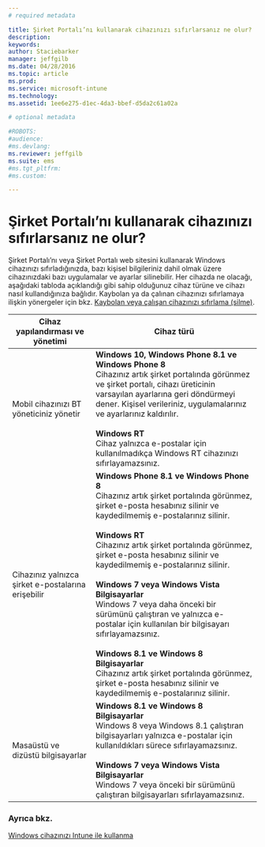 ```yaml
---
# required metadata

title: Şirket Portalı’nı kullanarak cihazınızı sıfırlarsanız ne olur? | Microsoft Intune
description:
keywords:
author: Staciebarker
manager: jeffgilb
ms.date: 04/28/2016
ms.topic: article
ms.prod:
ms.service: microsoft-intune
ms.technology:
ms.assetid: 1ee6e275-d1ec-4da3-bbef-d5da2c61a02a

# optional metadata

#ROBOTS:
#audience:
#ms.devlang:
ms.reviewer: jeffgilb
ms.suite: ems
#ms.tgt_pltfrm:
#ms.custom:

---
```



# Şirket Portalı’nı kullanarak cihazınızı sıfırlarsanız ne olur?

Şirket Portalı’nı veya Şirket Portalı web sitesini kullanarak Windows cihazınızı sıfırladığınızda, bazı kişisel bilgileriniz dahil olmak üzere cihazınızdaki bazı uygulamalar ve ayarlar silinebilir. Her cihazda ne olacağı, aşağıdaki tabloda açıklandığı gibi sahip olduğunuz cihaz türüne ve cihazı nasıl kullandığınıza bağlıdır. Kaybolan ya da çalınan cihazınızı sıfırlamaya ilişkin yönergeler için bkz. [Kaybolan veya çalışan cihazınızı sıfırlama (silme)](reset-erase-your-lost-or-stolen-device-windows.md).

|Cihaz yapılandırması ve yönetimi|Cihaz türü|
|---------------------------------------|---------------|
|Mobil cihazınızı BT yöneticiniz yönetir|**Windows 10, Windows Phone 8.1 ve Windows Phone 8**</br>Cihazınız artık şirket portalında görünmez ve şirket portalı, cihazı üreticinin varsayılan ayarlarına geri döndürmeyi dener. Kişisel verileriniz, uygulamalarınız ve ayarlarınız kaldırılır.<br /><br />**Windows RT**<br />Cihaz yalnızca e-postalar için kullanılmadıkça Windows RT cihazınızı sıfırlayamazsınız.|
|Cihazınız yalnızca şirket e-postalarına erişebilir|**Windows Phone 8.1 ve Windows Phone 8**<br />Cihazınız artık şirket portalında görünmez, şirket e-posta hesabınız silinir ve kaydedilmemiş e-postalarınız silinir.<br /><br />**Windows RT**<br />Cihazınız artık şirket portalında görünmez, şirket e-posta hesabınız silinir ve kaydedilmemiş e-postalarınız silinir.<br /><br />**Windows 7 veya Windows Vista Bilgisayarlar**<br />Windows 7 veya daha önceki bir sürümünü çalıştıran ve yalnızca e-postalar için kullanılan bir bilgisayarı sıfırlayamazsınız.<br /><br />**Windows 8.1 ve Windows 8 Bilgisayarlar**<br />Cihazınız artık şirket portalında görünmez, şirket e-posta hesabınız silinir ve kaydedilmemiş e-postalarınız silinir.|
|Masaüstü ve dizüstü bilgisayarlar|**Windows 8.1 ve Windows 8 Bilgisayarlar**<br />Windows 8 veya Windows 8.1 çalıştıran bilgisayarları yalnızca e-postalar için kullanıldıkları sürece sıfırlayamazsınız.<br /><br />**Windows 7 veya Windows Vista Bilgisayarlar**<br />Windows 7 veya önceki bir sürümünü çalıştıran bilgisayarları sıfırlayamazsınız.|

### Ayrıca bkz.
[Windows cihazınızı Intune ile kullanma](using-your-windows-device-with-intune.md)

<!--HONumber=May16_HO2-->


